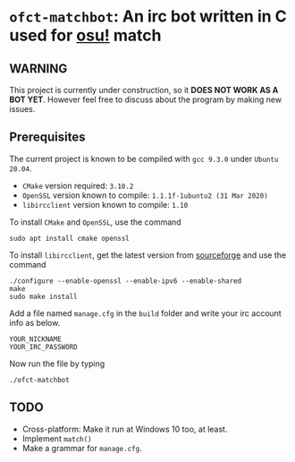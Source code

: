 # `ofct-matchbot`: An irc bot written in C used for [osu!](https://osu.ppy.sh/home) match

## WARNING
This project is currently under construction, so it **DOES NOT WORK AS A BOT YET**. However feel free to discuss about the program by making new issues.

## Prerequisites
The current project is known to be compiled with `gcc 9.3.0` under `Ubuntu 20.04`.
- `CMake` version required: `3.10.2`
- `OpenSSL` version known to compile: `1.1.1f-1ubuntu2 (31 Mar 2020)`
- `libircclient` version known to compile: `1.10`

To install `CMake` and `OpenSSL`, use the command
```shell script
sudo apt install cmake openssl
```

To install `libircclient`, get the latest version from
[sourceforge](https://sourceforge.net/projects/libircclient)
and use the command
```shell script
./configure --enable-openssl --enable-ipv6 --enable-shared
make
sudo make install
```

Add a file named `manage.cfg` in the `build` folder and write your irc account info as below.
```text
YOUR_NICKNAME
YOUR_IRC_PASSWORD
```

Now run the file by typing
```shell
./ofct-matchbot
```

## TODO
- Cross-platform: Make it run at Windows 10 too, at least.
- Implement `match()`
- Make a grammar for `manage.cfg`.